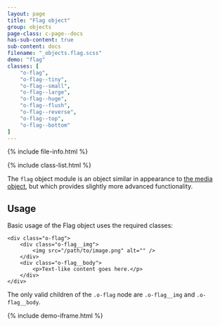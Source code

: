```yaml
---
layout: page
title: "Flag object"
group: objects
page-class: c-page--docs
has-sub-content: true
sub-content: docs
filename: "_objects.flag.scss"
demo: "flag"
classes: [
    "o-flag",
    "o-flag--tiny",
    "o-flag--small",
    "o-flag--large",
    "o-flag--huge",
    "o-flag--flush",
    "o-flag--reverse",
    "o-flag--top",
    "o-flag--bottom"
]
---
```


{% include file-info.html %}

{% include class-list.html %}

The `flag` object module is an object similar in appearance to [the media
object](https://github.com/inuitcss/objects.media), but which provides slightly
more advanced functionality.


## Usage

Basic usage of the Flag object uses the required classes:

    <div class="o-flag">
        <div class="o-flag__img">
            <img src="/path/to/image.png" alt="" />
        </div>
        <div class="o-flag__body">
            <p>Text-like content goes here.</p>
        </div>
    </div>

The only valid children of the `.o-flag` node are `.o-flag__img` and
`.o-flag__body`.

{% include demo-iframe.html %}
